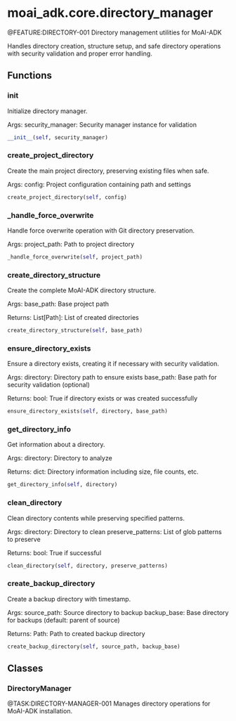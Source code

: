 # moai_adk.core.directory_manager

@FEATURE:DIRECTORY-001 Directory management utilities for MoAI-ADK

Handles directory creation, structure setup, and safe directory operations
with security validation and proper error handling.

## Functions

### __init__

Initialize directory manager.

Args:
    security_manager: Security manager instance for validation

```python
__init__(self, security_manager)
```

### create_project_directory

Create the main project directory, preserving existing files when safe.

Args:
    config: Project configuration containing path and settings

```python
create_project_directory(self, config)
```

### _handle_force_overwrite

Handle force overwrite operation with Git directory preservation.

Args:
    project_path: Path to project directory

```python
_handle_force_overwrite(self, project_path)
```

### create_directory_structure

Create the complete MoAI-ADK directory structure.

Args:
    base_path: Base project path

Returns:
    List[Path]: List of created directories

```python
create_directory_structure(self, base_path)
```

### ensure_directory_exists

Ensure a directory exists, creating it if necessary with security validation.

Args:
    directory: Directory path to ensure exists
    base_path: Base path for security validation (optional)

Returns:
    bool: True if directory exists or was created successfully

```python
ensure_directory_exists(self, directory, base_path)
```

### get_directory_info

Get information about a directory.

Args:
    directory: Directory to analyze

Returns:
    dict: Directory information including size, file counts, etc.

```python
get_directory_info(self, directory)
```

### clean_directory

Clean directory contents while preserving specified patterns.

Args:
    directory: Directory to clean
    preserve_patterns: List of glob patterns to preserve

Returns:
    bool: True if successful

```python
clean_directory(self, directory, preserve_patterns)
```

### create_backup_directory

Create a backup directory with timestamp.

Args:
    source_path: Source directory to backup
    backup_base: Base directory for backups (default: parent of source)

Returns:
    Path: Path to created backup directory

```python
create_backup_directory(self, source_path, backup_base)
```

## Classes

### DirectoryManager

@TASK:DIRECTORY-MANAGER-001 Manages directory operations for MoAI-ADK installation.
